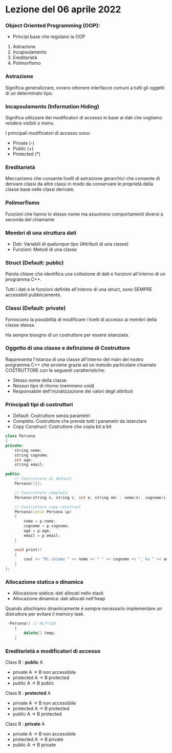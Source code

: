 # Lezione del 06 aprile 2022

### Object Oriented Programming (OOP):

* Principi base che regolano la OOP

1. Astrazione
2. Incapsulamento
3. Ereditarietà
4. Polimorfismo

### Astrazione

Significa generalizzare, ovvero
ottenere interfacce comuni a tutti gli oggetti di un determinato tipo.

### Incapsulamento (Information Hiding)

Significa utilizzare dei modificatori di accesso in base ai dati che vogliamo rendere visibili o meno.

I principali modificatori di accesso sono:
* Private (-)
* Public (+)
* Protected (*)

### Ereditarietà

Meccanismo che consente livelli di astrazione gerarchici che consente di derivare classi da altre classi in modo da conservare le proprietà della classe base nelle classi derivate.

### Polimorfismo

Funzioni che hanno lo stesso nome ma assumono comportamenti diversi a seconda del chiamante 

### Membri di una struttura dati

* Dati: Variabili di qualunque tipo (Attributi di una classe)
* Funzioni: Metodi di una classe

### Struct (Default: public)

Parola chiave che identifica una collezione di dati e funzioni all'interno di un programma C++.

Tutti i dati e le funzioni definite all'interno di una struct, sono SEMPRE accessibili pubblicamente.

### Classi (Default: private)

Forniscono la possibilità di modificare i livelli di accesso ai membri della classe stessa.

Ha sempre bisogno di un costruttore per essere istanziata.

### Oggetto di una classe e definzione di Costruttore

Rappresenta l'istanza di una classe all'interno del main del nostro programma C++ che avviene grazie ad un metodo particolare chiamato COSTRUTTORE con le seguenti caratteristiche:

* Stesso nome della classe
* Nessun tipo di ritorno (nemmeno void)
* Responsabile dell'inizializzazione dei valori degli attributi

### Principali tipi di costruttori

* Default: Costruttore senza parametri
* Completo: Costruttore che prende tutti i parametri da istanziare
* Copy Construct: Costruttore che copia bit a bit

```C++
class Persona
{
private:
    string nome;
    string cognome;
    int age;
    string email;

public:
    // Costruttore di default
    Persona(){};

    // Costruttore completo
    Persona(string n, string c, int e, string em) : nome(n), cognome(c), age(e), email(em){};

    // Costruttore copy construct
    Persona(const Persona &p)
    {
        nome = p.nome;
        cognome = p.cognome;
        age = p.age;
        email = p.email;
    }

    void print()
    {
        cout << "Mi chiamo " << nome << " " << cognome << ", ho " << age << " anni e la mia email è: " << email << endl;
    }
};
```

### Allocazione statica o dinamica

* Allocazione statica: dati allocati nello stack
* Allocazione dinamica: dati allocati nell'heap

Quando allochiamo dinamicamente è sempre necessario implementare un distruttore per evitare il memory leak.

```C++
 ~Persona() // ALT+126
    {
        delete[] temp;
    }
```

### Ereditarietà e modificatori di accesso

Class B : **public** A

* private A -> B non accessibile
* protected A -> B protected
* public A -> B public

Class B : **protected** A

* private A -> B non accessibile
* protected A -> B protected
* public A -> B protected

Class B : **private** A

* private A -> B non accessibile
* protected A -> B private
* public A -> B private